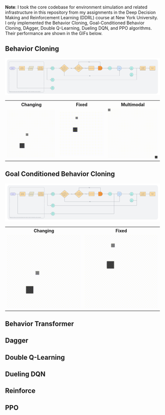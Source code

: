 **Note**: I took the core codebase for environment simulation and related infrastructure in this repository from my assignments in the Deep Decision Making and Reinforcement Learning (DDRL) course at New York University. I only implemented the Behavior Cloning, Goal-Conditioned Behavior Cloning, DAgger, Double Q-Learning, Dueling DQN, and PPO algorithms. Their performance are shown in the GIFs below.

## Behavior Cloning 

![Behavior Cloning](figures/behavior-cloning.png)

<div align="center">
  <table>
    <tr>
      <th>Changing</th>
      <th>Fixed</th>
      <th>Multimodal</th>
    </tr>
    <tr>
      <td align="center">
        <img src="./gifs/behavior-cloning/changing/changing.gif" alt="Changing" width="245"/>
      </td>
      <td align="center">
        <img src="./gifs/behavior-cloning/fixed/fixed.gif" alt="Fixed" width="245"/>
      </td>
      <td align="center">
        <img src="./gifs/behavior-cloning/multimodal/multimodal.gif" alt="Multimodal" width="245"/>
      </td>
    </tr>
  </table>
</div>

## Goal Conditioned Behavior Cloning

![Goal-Conditioned Behavior Cloning](figures/goal-conditioned-behavior-cloning.png)


<p align="center">
    <table>
            <tr>
                    <th>Changing</th>
                    <th>Fixed</th>
            </tr>
            <tr>
                    <td align="center"><img src="./gifs/goal-conditioned-behavior-cloning/changing/changing.gif" alt="Changing" width="245"/></td>
                    <td align="center"><img src="./gifs/goal-conditioned-behavior-cloning/fixed/fixed.gif" alt="Fixed" width="245"/></td>
            </tr>
    </table>
</p>

## Behavior Transformer 

## Dagger

## Double Q-Learning 

## Dueling DQN 

## Reinforce 

## PPO 



